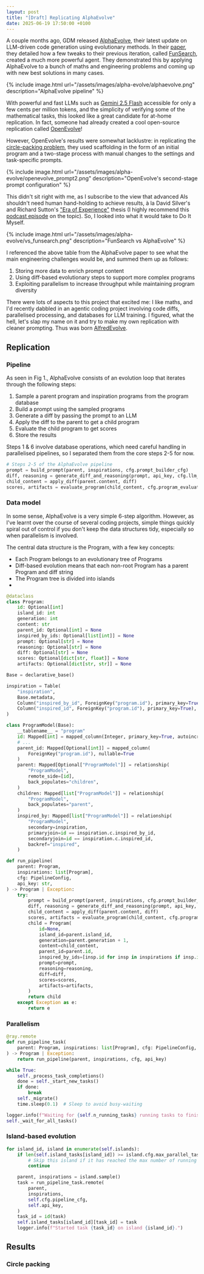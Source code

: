 ```yaml
---
layout: post
title: "[Draft] Replicating AlphaEvolve"
date: 2025-06-19 17:50:00 +0100
---
```

<script type="text/javascript" id="MathJax-script" async
    src="https://cdn.jsdelivr.net/npm/mathjax@3/es5/tex-mml-chtml.js">
</script>
<link rel="stylesheet" href="/assets/css/style.css">

A couple months ago, GDM released [AlphaEvolve](https://deepmind.google/discover/blog/alphaevolve-a-gemini-powered-coding-agent-for-designing-advanced-algorithms/), their latest update on LLM-driven code generation using evolutionary methods. In their [paper](https://storage.googleapis.com/deepmind-media/DeepMind.com/Blog/alphaevolve-a-gemini-powered-coding-agent-for-designing-advanced-algorithms/AlphaEvolve.pdf), they detailed how a few tweaks to their previous iteration, called [FunSearch](https://deepmind.google/discover/blog/funsearch-making-new-discoveries-in-mathematical-sciences-using-large-language-models/), created a much more powerful agent. They demonstrated this by applying AlphaEvolve to a bunch of maths and engineering problems and coming up with new best solutions in many cases.

{% include image.html url="/assets/images/alpha-evolve/alphaevolve.png" description="AlphaEvolve pipeline" %}

With powerful and fast LLMs such as [Gemini 2.5 Flash](https://openrouter.ai/google/gemini-2.5-flash-preview-05-20) accessible for only a few cents per million tokens, and the simplicity of verifying some of the mathematical tasks, this looked like a great candidate for at-home replication. In fact, someone had already created a cool open-source replication called [OpenEvolve](https://github.com/codelion/openevolve/tree/main)!

However, OpenEvolve's results were somewhat lacklustre: in replicating the [circle-packing problem](https://github.com/codelion/openevolve/tree/main/examples/circle_packing), they used scaffolding in the form of an initial program and a two-stage process with manual changes to the settings and task-specific prompts.

{% include image.html url="/assets/images/alpha-evolve/openevolve_prompt2.png" description="OpenEvolve's second-stage prompt configuration" %}

This didn't sit right with me, as I subscribe to the view that advanced AIs shouldn't need human hand-holding to achieve results, à la David Silver's and Richard Sutton's ["Era of Experience"](https://storage.googleapis.com/deepmind-media/Era-of-Experience%20/The%20Era%20of%20Experience%20Paper.pdf) thesis (I highly recommend this [podcast episode](https://youtu.be/zzXyPGEtseI?si=qW4ek0_13GIvt_6M) on the topic). So, I looked into what it would take to Do It Myself.

{% include image.html url="/assets/images/alpha-evolve/vs_funsearch.png" description="FunSearch vs AlphaEvolve" %}

I referenced the above table from the AlphaEvolve paper to see what the main engineering challenges would be, and summed them up as follows:

1. Storing more data to enrich prompt content
2. Using diff-based evolutionary steps to support more complex programs
3. Exploiting parallelism to increase throughput while maintaining program diversity

There were lots of aspects to this project that excited me: I like maths, and I'd recently dabbled in an agentic coding project involving code diffs, parallelised processing, and databases for LLM training. I figured, what the hell, let's slap my name on it and try to make my own replication with cleaner prompting. Thus was born [AlfredEvolve](https://github.com/alfredclwong/alfred-evolve).

## Replication
### Pipeline
As seen in Fig 1., AlphaEvolve consists of an evolution loop that iterates through the following steps:

1. Sample a parent program and inspiration programs from the program database
2. Build a prompt using the sampled programs
3. Generate a diff by passing the prompt to an LLM
4. Apply the diff to the parent to get a child program
5. Evaluate the child program to get scores
6. Store the results

Steps 1 & 6 involve database operations, which need careful handling in parallelised pipelines, so I separated them from the core steps 2-5 for now.

```python
# Steps 2-5 of the AlphaEvolve pipeline
prompt = build_prompt(parent, inspirations, cfg.prompt_builder_cfg)
diff, reasoning = generate_diff_and_reasoning(prompt, api_key, cfg.llm_cfg)
child_content = apply_diff(parent.content, diff)
scores, artifacts = evaluate_program(child_content, cfg.program_evaluator_cfg)
```



### Data model
In some sense, AlphaEvolve is a very simple 6-step algorithm. However, as I've learnt over the course of several coding projects, simple things quickly spiral out of control if you don't keep the data structures tidy, especially so when parallelism is involved.

The central data structure is the Program, with a few key concepts:

- Each Program belongs to an evolutionary tree of Programs
- Diff-based evolution means that each non-root Program has a parent Program and diff string
- The Program tree is divided into islands
- 

```python
@dataclass
class Program:
    id: Optional[int]
    island_id: int
    generation: int
    content: str
    parent_id: Optional[int] = None
    inspired_by_ids: Optional[list[int]] = None
    prompt: Optional[str] = None
    reasoning: Optional[str] = None
    diff: Optional[str] = None
    scores: Optional[dict[str, float]] = None
    artifacts: Optional[dict[str, str]] = None
```

```python
Base = declarative_base()

inspiration = Table(
    "inspiration",
    Base.metadata,
    Column("inspired_by_id", ForeignKey("program.id"), primary_key=True),
    Column("inspired_id", ForeignKey("program.id"), primary_key=True),
)

class ProgramModel(Base):
    __tablename__ = "program"
    id: Mapped[int] = mapped_column(Integer, primary_key=True, autoincrement=True)
    # ...
    parent_id: Mapped[Optional[int]] = mapped_column(
        ForeignKey("program.id"), nullable=True
    )
    parent: Mapped[Optional["ProgramModel"]] = relationship(
        "ProgramModel",
        remote_side=[id],
        back_populates="children",
    )
    children: Mapped[list["ProgramModel"]] = relationship(
        "ProgramModel",
        back_populates="parent",
    )
    inspired_by: Mapped[list["ProgramModel"]] = relationship(
        "ProgramModel",
        secondary=inspiration,
        primaryjoin=id == inspiration.c.inspired_by_id,
        secondaryjoin=id == inspiration.c.inspired_id,
        backref="inspired",
    )
```

```python
def run_pipeline(
    parent: Program,
    inspirations: list[Program],
    cfg: PipelineConfig,
    api_key: str,
) -> Program | Exception:
    try:
        prompt = build_prompt(parent, inspirations, cfg.prompt_builder_cfg)
        diff, reasoning = generate_diff_and_reasoning(prompt, api_key, cfg.llm_cfg)
        child_content = apply_diff(parent.content, diff)
        scores, artifacts = evaluate_program(child_content, cfg.program_evaluator_cfg)
        child = Program(
            id=None,
            island_id=parent.island_id,
            generation=parent.generation + 1,
            content=child_content,
            parent_id=parent.id,
            inspired_by_ids=[insp.id for insp in inspirations if insp.id is not None],
            prompt=prompt,
            reasoning=reasoning,
            diff=diff,
            scores=scores,
            artifacts=artifacts,
        )
        return child
    except Exception as e:
        return e
```


### Parallelism
```python
@ray.remote
def run_pipeline_task(
    parent: Program, inspirations: list[Program], cfg: PipelineConfig, api_key: str
) -> Program | Exception:
    return run_pipeline(parent, inspirations, cfg, api_key)
```
```python
while True:
    self._process_task_completions()
    done = self._start_new_tasks()
    if done:
        break
    self._migrate()
    time.sleep(0.1)  # Sleep to avoid busy-waiting

logger.info(f"Waiting for {self.n_running_tasks} running tasks to finish...")
self._wait_for_all_tasks()
```

### Island-based evolution
```python
for island_id, island in enumerate(self.islands):
    if len(self.island_tasks[island_id]) >= island.cfg.max_parallel_tasks:
        # Skip this island if it has reached the max number of running tasks
        continue

    parent, inspirations = island.sample()
    task = run_pipeline_task.remote(
        parent,
        inspirations,
        self.cfg.pipeline_cfg,
        self.api_key,
    )
    task_id = id(task)
    self.island_tasks[island_id][task_id] = task
    logger.info(f"Started task {task_id} on island {island_id}.")
```

## Results
### Circle packing

